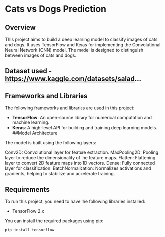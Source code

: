 # Cats vs Dogs Prediction

## Overview

This project aims to build a deep learning model to classify images of cats and dogs. It uses TensorFlow and Keras for implementing the Convolutional Neural Network (CNN) model.
The model is designed to distinguish between images of cats and dogs.

## Dataset used - https://www.kaggle.com/datasets/salad...

## Frameworks and Libraries

The following frameworks and libraries are used in this project:

- **TensorFlow**: An open-source library for numerical computation and machine learning.
- **Keras**: A high-level API for building and training deep learning models.
##Model Architecture

The model is built using the following layers:

Conv2D: Convolutional layer for feature extraction.
MaxPooling2D: Pooling layer to reduce the dimensionality of the feature maps.
Flatten: Flattening layer to convert 2D feature maps into 1D vectors.
Dense: Fully connected layer for classification.
BatchNormalization: Normalizes activations and gradients, helping to stabilize and accelerate training.

## Requirements

To run this project, you need to have the following libraries installed:

- TensorFlow 2.x

You can install the required packages using pip:

```bash
pip install tensorflow

